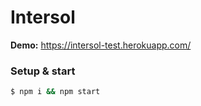 # Intersol

**Demo:** https://intersol-test.herokuapp.com/ 

### Setup & start

```sh
$ npm i && npm start
```